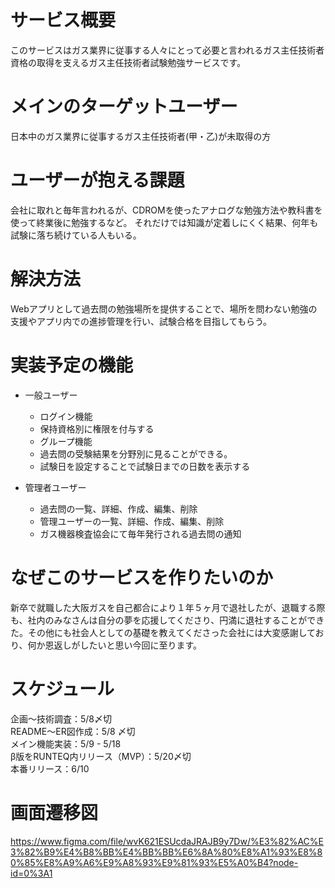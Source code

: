 # サービス概要
このサービスはガス業界に従事する人々にとって必要と言われるガス主任技術者資格の取得を支えるガス主任技術者試験勉強サービスです。
# メインのターゲットユーザー
日本中のガス業界に従事するガス主任技術者(甲・乙)が未取得の方
# ユーザーが抱える課題
会社に取れと毎年言われるが、CDROMを使ったアナログな勉強方法や教科書を使って終業後に勉強するなど。
それだけでは知識が定着しにくく結果、何年も試験に落ち続けている人もいる。
# 解決方法
Webアプリとして過去問の勉強場所を提供することで、場所を問わない勉強の支援やアプリ内での進捗管理を行い、試験合格を目指してもらう。
# 実装予定の機能
- 一般ユーザー
  - ログイン機能
  - 保持資格別に権限を付与する
  - グループ機能
  - 過去問の受験結果を分野別に見ることができる。
  - 試験日を設定することで試験日までの日数を表示する

- 管理者ユーザー
  - 過去問の一覧、詳細、作成、編集、削除
  - 管理ユーザーの一覧、詳細、作成、編集、削除
  - ガス機器検査協会にて毎年発行される過去問の通知
# なぜこのサービスを作りたいのか
新卒で就職した大阪ガスを自己都合により１年５ヶ月で退社したが、退職する際も、社内のみなさんは自分の夢を応援してくださり、円満に退社することができた。その他にも社会人としての基礎を教えてくださった会社には大変感謝しており、何か恩返しがしたいと思い今回に至ります。
# スケジュール
企画〜技術調査：5/8〆切  
README〜ER図作成：5/8 〆切  
メイン機能実装：5/9 - 5/18  
β版をRUNTEQ内リリース（MVP）：5/20〆切  
本番リリース：6/10  

# 画面遷移図
https://www.figma.com/file/wvK621ESUcdaJRAJB9y7Dw/%E3%82%AC%E3%82%B9%E4%B8%BB%E4%BB%BB%E6%8A%80%E8%A1%93%E8%80%85%E8%A9%A6%E9%A8%93%E9%81%93%E5%A0%B4?node-id=0%3A1
